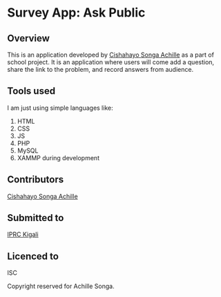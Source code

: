# Survey App: Ask Public

## Overview

This is an application developed by [Cishahayo Songa Achille](https://github.com/songa1) as a part of school project. It is an application where users will come add a question, share the link to the problem, and record answers from audience.

## Tools used

I am just using simple languages like:
1. HTML
2. CSS
3. JS
4. PHP
5. MySQL
6. XAMMP during development

## Contributors

[Cishahayo Songa Achille](https://github.com/songa1)

## Submitted to

[IPRC Kigali](https://iprckigali.rp.ac.rw)

## Licenced to

ISC

Copyright reserved for Achille Songa.